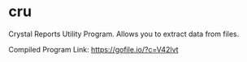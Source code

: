 # cru
Crystal Reports Utility Program. Allows you to extract data from files.

Compiled Program Link: https://gofile.io/?c=V42lvt
